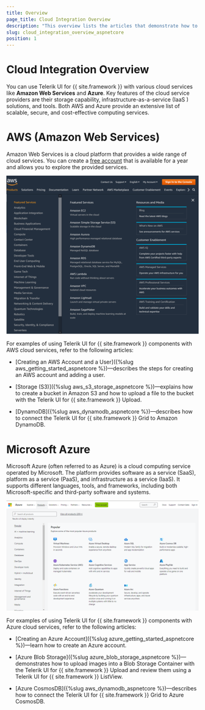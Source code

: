 ```yaml
---
title: Overview
page_title: Cloud Integration Overview
description: "This overview lists the articles that demonstrate how to use the {{ site.product }} suite with different cloud services."
slug: cloud_integration_overview_aspnetcore
position: 1
---
```


# Cloud Integration Overview

You can use Telerik UI for {{ site.framework }} with various cloud services like **Amazon Web Services** and **Azure**. Key features of the cloud service providers are their storage capability, infrastructure-as-a-service (IaaS ) solutions, and tools. Both AWS and Azure provide an extensive list of scalable, secure, and cost-effective computing services. 

# AWS (Amazon Web Services)

Amazon Web Services is a cloud platform that provides a wide range of cloud services. You can create a [free account](https://aws.amazon.com/free/?sc_icampaign=acq_aws_takeover-abandoner&sc_ichannel=ha&sc_icontent=awssm-1524&sc_iplace=ed&trk=ha_awssm-1524&all-free-tier.sort-by=item.additionalFields.SortRank&all-free-tier.sort-order=asc&awsf.Free%20Tier%20Types=*all&awsf.Free%20Tier%20Categories=*all) that is available for a year and allows you to explore the provided services. 

![AWS Overview](images/aws-overview.png)

For examples of using Telerik UI for {{ site.framework }} components with AWS cloud services, refer to the following articles:

* [Creating an AWS Account and a User]({%slug aws_getting_started_aspnetcore %})&mdash;describes the steps for creating an AWS account and adding a user.

* [Storage (S3)]({%slug aws_s3_storage_aspnetcore %})&mdash;explains how to create a bucket in Amazon S3 and how to upload a file to the bucket with the Telerik UI for {{ site.framework }} Upload.

* [DynamoDB]({%slug aws_dynamodb_aspnetcore %})&mdash;describes how to connect the Telerik UI for {{ site.framework }} Grid to Amazon DynamoDB.

# Microsoft Azure

Microsoft Azure (often referred to as Azure) is a cloud computing service operated by Microsoft. The platform provides software as a service (SaaS), platform as a service (PaaS), and infrastructure as a service (IaaS). It supports different languages, tools, and frameworks, including both Microsoft-specific and third-party software and systems.

![Azure Overview](images/azure-overview.png)

For examples of using Telerik UI for {{ site.framework }} components with Azure cloud services, refer to the following articles:

* [Creating an Azure Account]({%slug azure_getting_started_aspnetcore %})&mdash;learn how to create an Azure account.

* [Azure Blob Storage]({%slug azure_blob_storage_aspnetcore %})&mdash;demonstrates how to upload images into a Blob Storage Container with the Telerik UI for {{ site.framework }} Upload and review them using a Telerik UI for {{ site.framework }} ListView.

* [Azure CosmosDB]({%slug aws_dynamodb_aspnetcore %})&mdash;describes how to connect the Telerik UI for {{ site.framework }} Grid to Azure CosmosDB.
